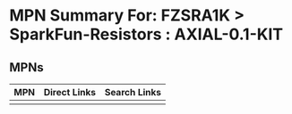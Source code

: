 



# MPN Summary For: FZSRA1K > SparkFun-Resistors : AXIAL-0.1-KIT

## MPNs
  

|MPN|Direct Links|Search Links|
| :--- | :--- | :--- |
||||
